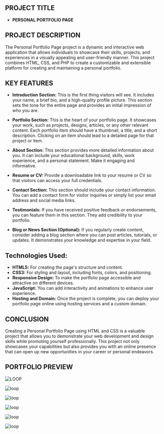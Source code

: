 ## PROJECT TITLE
* **PERSONAL PORTFOLIO PAGE**

## PROJECT DESCRIPTION
The Personal Portfolio Page project is a dynamic and interactive web application that allows individuals to showcase their skills, projects, and experiences in a visually appealing and user-friendly manner. This project combines HTML, CSS, and PHP to create a customizable and extensible platform for creating and maintaining a personal portfolio.

## KEY FEATURES
* **Introduction Section:** This is the first thing visitors will see. It includes your name, a brief bio, and a high-quality profile picture. This section sets the tone for the entire page and provides an initial impression of who you are.

* **Portfolio Section:** This is the heart of your portfolio page. It showcases your work, such as projects, designs, articles, or any other relevant content. Each portfolio item should have a thumbnail, a title, and a short description. Clicking on an item should lead to a detailed page for that project or item.

* **About Section:** This section provides more detailed information about you. It can include your educational background, skills, work experience, and a personal statement. Make it engaging and informative.

* **Resume or CV:** Provide a downloadable link to your resume or CV so that visitors can access your full credentials.

* **Contact Section:** This section should include your contact information. You can add a contact form for visitor inquiries or simply list your email address and social media links.

* **Testimonials:** If you have received positive feedback or endorsements, you can feature them in this section. They add credibility to your portfolio.

* **Blog or News Section (Optional):** If you regularly create content, consider adding a blog section where you can post articles, tutorials, or updates. It demonstrates your knowledge and expertise in your field.
## Technologies Used:
* **HTML5:** For creating the page's structure and content.
* **CSS3:** For styling and layout, including fonts, colors, and positioning.
* **Responsive Design:** To make the portfolio page accessible and attractive on different devices.
* **JavaScript:** You can add interactivity and animations to enhance user experience.
* **Hosting and Domain:** Once the project is complete, you can deploy your portfolio page online using hosting services and a custom domain.

## CONCLUSION
Creating a Personal Portfolio Page using HTML and CSS is a valuable project that allows you to demonstrate your web development and design skills while promoting yourself professionally. This project not only showcases your capabilities but also provides you with an online presence that can open up new opportunities in your career or personal endeavors.
## PORTFOLIO PREVIEW

![LOOP](https://github.com/deekshith2503/OIBSIP-TASK-2/blob/4876fca026e84ea098eca0f66bf08097c9554d76/IMG/HOME%20PAGE.png)

![loop](https://github.com/deekshith2503/OIBSIP-TASK-2/blob/4876fca026e84ea098eca0f66bf08097c9554d76/IMG/ABOUT%20ME.png)

![loop](https://github.com/deekshith2503/OIBSIP-TASK-2/blob/4876fca026e84ea098eca0f66bf08097c9554d76/IMG/MY%20SERVICES.png)

![loop](https://github.com/deekshith2503/OIBSIP-TASK-2/blob/4876fca026e84ea098eca0f66bf08097c9554d76/IMG/MY%20SKILLS.png)

![loop](https://github.com/deekshith2503/OIBSIP-TASK-2/blob/4876fca026e84ea098eca0f66bf08097c9554d76/IMG/MY%20PROJECTS.png)

![loop](https://github.com/deekshith2503/OIBSIP-TASK-2/blob/4876fca026e84ea098eca0f66bf08097c9554d76/IMG/CONTACT%20ME.png)
